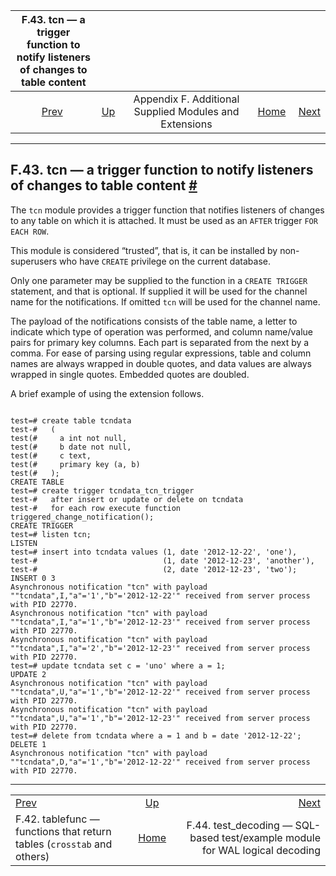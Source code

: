 <!--?xml version="1.0" encoding="UTF-8" standalone="no"?-->

|         F.43. tcn — a trigger function to notify listeners of changes to table content         |                                                                             |                                                        |                                                       |                                                                                                            |
| :--------------------------------------------------------------------------------------------: | :-------------------------------------------------------------------------- | :----------------------------------------------------: | ----------------------------------------------------: | ---------------------------------------------------------------------------------------------------------: |
| [Prev](tablefunc.html "F.42. tablefunc — functions that return tables (crosstab and others)")  | [Up](contrib.html "Appendix F. Additional Supplied Modules and Extensions") | Appendix F. Additional Supplied Modules and Extensions | [Home](index.html "PostgreSQL 17devel Documentation") |  [Next](test-decoding.html "F.44. test_decoding — SQL-based test/example module for WAL logical decoding") |

***

## F.43. tcn — a trigger function to notify listeners of changes to table content [#](#TCN)



The `tcn` module provides a trigger function that notifies listeners of changes to any table on which it is attached. It must be used as an `AFTER` trigger `FOR EACH ROW`.

This module is considered “trusted”, that is, it can be installed by non-superusers who have `CREATE` privilege on the current database.

Only one parameter may be supplied to the function in a `CREATE TRIGGER` statement, and that is optional. If supplied it will be used for the channel name for the notifications. If omitted `tcn` will be used for the channel name.

The payload of the notifications consists of the table name, a letter to indicate which type of operation was performed, and column name/value pairs for primary key columns. Each part is separated from the next by a comma. For ease of parsing using regular expressions, table and column names are always wrapped in double quotes, and data values are always wrapped in single quotes. Embedded quotes are doubled.

A brief example of using the extension follows.

```

test=# create table tcndata
test-#   (
test(#     a int not null,
test(#     b date not null,
test(#     c text,
test(#     primary key (a, b)
test(#   );
CREATE TABLE
test=# create trigger tcndata_tcn_trigger
test-#   after insert or update or delete on tcndata
test-#   for each row execute function triggered_change_notification();
CREATE TRIGGER
test=# listen tcn;
LISTEN
test=# insert into tcndata values (1, date '2012-12-22', 'one'),
test-#                            (1, date '2012-12-23', 'another'),
test-#                            (2, date '2012-12-23', 'two');
INSERT 0 3
Asynchronous notification "tcn" with payload ""tcndata",I,"a"='1',"b"='2012-12-22'" received from server process with PID 22770.
Asynchronous notification "tcn" with payload ""tcndata",I,"a"='1',"b"='2012-12-23'" received from server process with PID 22770.
Asynchronous notification "tcn" with payload ""tcndata",I,"a"='2',"b"='2012-12-23'" received from server process with PID 22770.
test=# update tcndata set c = 'uno' where a = 1;
UPDATE 2
Asynchronous notification "tcn" with payload ""tcndata",U,"a"='1',"b"='2012-12-22'" received from server process with PID 22770.
Asynchronous notification "tcn" with payload ""tcndata",U,"a"='1',"b"='2012-12-23'" received from server process with PID 22770.
test=# delete from tcndata where a = 1 and b = date '2012-12-22';
DELETE 1
Asynchronous notification "tcn" with payload ""tcndata",D,"a"='1',"b"='2012-12-22'" received from server process with PID 22770.
```

***

|                                                                                                |                                                                             |                                                                                                            |
| :--------------------------------------------------------------------------------------------- | :-------------------------------------------------------------------------: | ---------------------------------------------------------------------------------------------------------: |
| [Prev](tablefunc.html "F.42. tablefunc — functions that return tables (crosstab and others)")  | [Up](contrib.html "Appendix F. Additional Supplied Modules and Extensions") |  [Next](test-decoding.html "F.44. test_decoding — SQL-based test/example module for WAL logical decoding") |
| F.42. tablefunc — functions that return tables (`crosstab` and others)                         |            [Home](index.html "PostgreSQL 17devel Documentation")            |                              F.44. test\_decoding — SQL-based test/example module for WAL logical decoding |
